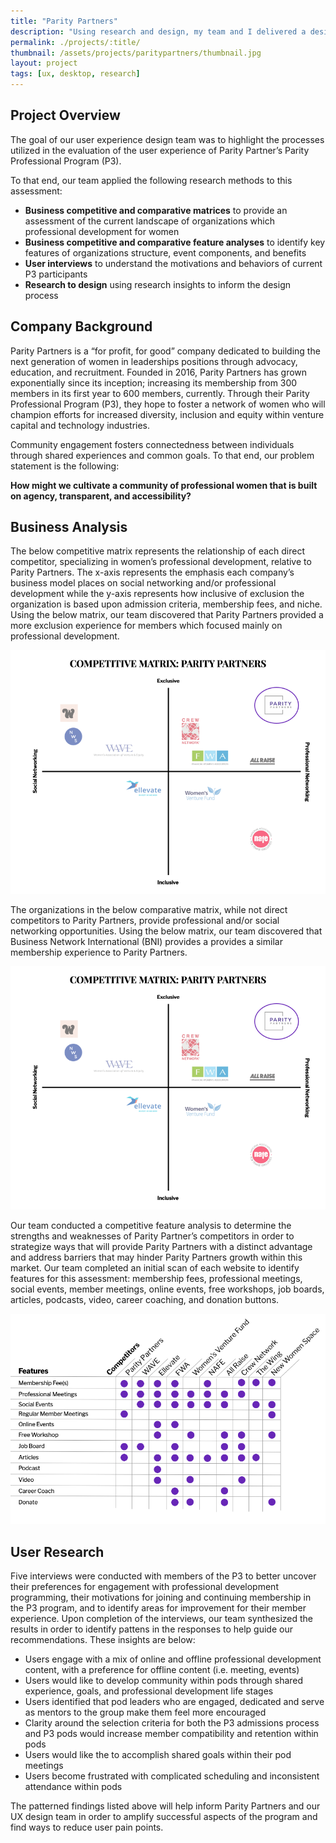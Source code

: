 ```yaml
---
title: "Parity Partners"
description: "Using research and design, my team and I delivered a design for a website to enable user driven coalescing."
permalink: ./projects/:title/
thumbnail: /assets/projects/paritypartners/thumbnail.jpg
layout: project
tags: [ux, desktop, research]
---
```

<div class="container case">
  <h2>Project Overview</h2>
  <p>
    The goal of our user experience design team was to highlight the processes utilized in the evaluation of the user experience of Parity Partner’s Parity Professional Program (P3).
  </p>
  <p>
    To that end, our team applied the following research methods to this assessment:
  </p>
  <ul>
    <li>
      <strong>Business competitive and comparative matrices</strong> to provide an assessment of the current landscape of organizations which professional development for women
    </li>
    <li>
      <strong>Business competitive and comparative feature analyses</strong> to identify key features of organizations structure, event components, and benefits
    </li>
    <li>
      <strong>User interviews</strong> to understand the motivations and behaviors of current P3 participants
    </li>
    <li>
      <strong>Research to design</strong> using research insights to inform the design process
    </li>
  </ul>
  <h2>Company Background</h2>
  <p>
    Parity Partners is a “for profit, for good” company dedicated to building the next generation of women in leaderships positions through advocacy, education, and recruitment.
    Founded in 2016, Parity Partners has grown exponentially since its inception; increasing its membership from 300 members in its first year to 600 members, currently.
    Through their Parity Professional Program (P3), they hope to foster a network of women who will champion efforts for increased diversity, inclusion and equity within venture capital and technology industries.
  </p>
  <p>
    Community engagement fosters connectedness between individuals through shared experiences and common goals. To that end, our problem statement is the following:
  </p>
  <p>
    <strong>How might we cultivate a community of professional women that is built on agency, transparent, and accessibility?</strong>
  </p>
  <h2>Business Analysis</h2>
  <p>
    The below competitive matrix represents the relationship of each direct competitor, specializing in women’s professional development, relative to Parity Partners.
    The x-axis represents the emphasis each company’s business model places on social networking and/or professional development while the y-axis represents how inclusive of exclusion the organization is based upon admission criteria, membership fees, and niche.
    Using the below matrix, our team discovered that Parity Partners provided a more exclusion experience for members which focused mainly on professional development.
  </p>
  <img src="/assets/projects/paritypartners/compet.png"/>
  <p>
    The organizations in the below comparative matrix, while not direct competitors to Parity Partners, provide professional and/or social networking opportunities.
    Using the below matrix, our team discovered that Business Network International (BNI) provides a provides a similar membership experience to Parity Partners.
  </p>
  <img src="/assets/projects/paritypartners/compet.png"/>
  <p>
    Our team conducted a competitive feature analysis to determine the strengths and weaknesses of Parity Partner’s competitors in order to strategize ways that will provide Parity Partners with a distinct advantage and address barriers that may hinder Parity Partners growth within this market.
    Our team completed an initial scan of each website to identify features for this assessment: membership fees, professional meetings, social events, member meetings, online events, free workshops, job boards, articles, podcasts, video, career coaching, and donation buttons.
  </p>
  <img src="/assets/projects/paritypartners/competitiveFeatures.png"/>
  <h2>User Research</h2>
  <p>
    Five interviews were conducted with members of the P3 to better uncover their preferences for engagement with professional development programming, their motivations for joining and continuing membership in the P3 program, and to identify areas for improvement for their member experience.
    Upon completion of the interviews, our team synthesized the results in order to identify pattens in the responses to help guide our recommendations.
    These insights are below:
  </p>
  <ul>
    <li>
      Users engage with a mix of online and offline professional development content, with a preference for offline content (i.e. meeting, events)
    </li>
    <li>
      Users would like to develop community within pods through shared experience, goals, and professional development life stages
    </li>
    <li>
      Users identified that pod leaders who are engaged, dedicated and serve as mentors to the group make them feel more encouraged
    </li>
    <li>
      Clarity around the selection criteria for both the P3 admissions process and P3 pods would increase member compatibility and retention within pods
    </li>
    <li>
      Users would like the to accomplish shared goals within their pod meetings
    </li>
    <li>
      Users become frustrated with complicated scheduling and inconsistent attendance within pods
    </li>
  </ul>
  <p>
    The patterned findings listed above will help inform Parity Partners and our UX design team in order to amplify successful aspects of the program and find ways to reduce user pain points.
  </p>
</div>
